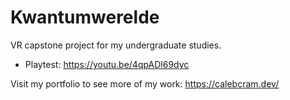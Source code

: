 # Kwantumwerelde
 VR capstone project for my undergraduate studies. 
 - Playtest: https://youtu.be/4qpADl69dyc
 
 Visit my portfolio to see more of my work: https://calebcram.dev/
